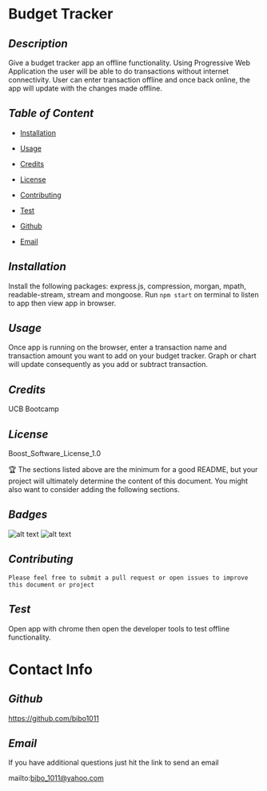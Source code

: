 # Budget Tracker
  ## *Description*
   
  Give a budget tracker app an offline functionality. Using Progressive Web Application the user will be able to do transactions without internet connectivity. User can enter transaction offline and once back online, the app will update with the changes made offline. 

  ## *Table of Content*
  
  * [Installation](#Installation)

  * [Usage](#Usage)

  * [Credits](#Credits)

  * [License](#License)

  * [Contributing](#Contributing)

  * [Test](#Test)

  * [Github](#Github)

  * [Email](#Email)


  ## *Installation*
   
  Install the following packages: express.js, compression, morgan, mpath, readable-stream, stream and mongoose. Run `npm start` on terminal to listen to app then view app in browser. 

  ## *Usage*
   
  Once app is running on the browser, enter a transaction name and transaction amount you want to add on your budget tracker. Graph or chart will update consequently as you add or subtract transaction.

  ## *Credits*
   
  UCB Bootcamp

  ## *License*
   
  Boost_Software_License_1.0

  🏆 The sections listed above are the minimum for a good README, but your project will ultimately determine the content of this document. You might also want to consider adding the following sections.

  ## *Badges*

  ![alt text](https://img.shields.io/badge/license-Boost_Software_License_1.0-blueviolet?style=for-the-badge&logo=appveyor "license badge")
  ![alt text](https://img.shields.io/badge/license-MIT_License-blueviolet?style=for-the-badge&logo=appveyor "license badge")


  ## *Contributing*
   
    Please feel free to submit a pull request or open issues to improve this document or project

  ## *Test*
   
  Open app with chrome then open the developer tools to test offline functionality.

  # Contact Info

  ## *Github*
   
  https://github.com/bibo1011

  ## *Email* 

   If you have additional questions just hit the link to send an email

  mailto:bibo_1011@yahoo.com
